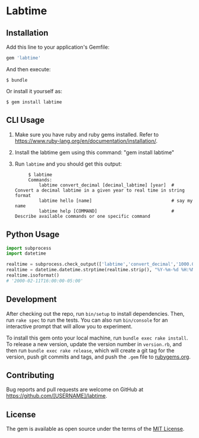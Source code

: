 # Labtime


## Installation

Add this line to your application's Gemfile:

```ruby
gem 'labtime'
```

And then execute:

    $ bundle

Or install it yourself as:

    $ gem install labtime

## CLI Usage
1. Make sure you have ruby and ruby gems installed. Refer to https://www.ruby-lang.org/en/documentation/installation/.
2. Install the labtime gem using this command: "gem install labtime"
3. Run `labtime` and you should get this output:
   
            $ labtime
            Commands:
                labtime convert_decimal [decimal_labtime] [year]  # Convert a decimal labtime in a given year to real time in string format
                labtime hello [name]                              # say my name
                labtime help [COMMAND]                            # Describe available commands or one specific command

## Python Usage

```python
import subprocess
import datetime

realtime = subprocess.check_output(['labtime','convert_decimal','1000.0', '2000']).decode('utf-8')
realtime = datetime.datetime.strptime(realtime.strip(), "%Y-%m-%d %H:%M:%S %z")
realtime.isoformat()
# '2000-02-11T16:00:00-05:00'
```

## Development

After checking out the repo, run `bin/setup` to install dependencies. Then, run `rake spec` to run the tests. You can also run `bin/console` for an interactive prompt that will allow you to experiment.

To install this gem onto your local machine, run `bundle exec rake install`. To release a new version, update the version number in `version.rb`, and then run `bundle exec rake release`, which will create a git tag for the version, push git commits and tags, and push the `.gem` file to [rubygems.org](https://rubygems.org).

## Contributing

Bug reports and pull requests are welcome on GitHub at https://github.com/[USERNAME]/labtime.

## License

The gem is available as open source under the terms of the [MIT License](https://opensource.org/licenses/MIT).

